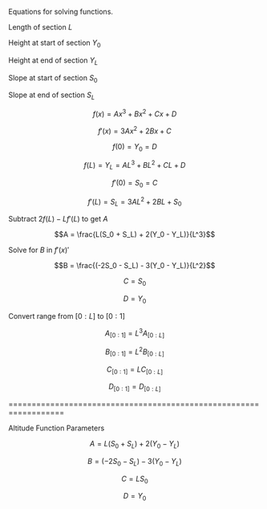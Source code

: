 Equations for solving functions.

Length of section $L$

Height at start of section $Y_0$

Height at end of section $Y_L$

Slope at start of section $S_0$

Slope at end of section $S_L$


$$f(x) = Ax^3 + Bx^2 + Cx + D$$

$$f'(x) = 3Ax^2 + 2Bx + C$$

$$f(0) = Y_0 = D$$

$$f(L) = Y_L = AL^3 + BL^2 + CL + D$$

$$f'(0) = S_0 = C$$

$$f'(L) = S_L = 3AL^2 + 2BL + S_0$$


Subtract $2f(L) - Lf'(L)$ to get $A$

$$A = \frac{L(S_0 + S_L) + 2(Y_0 - Y_L)}{L^3}$$

Solve for $B$ in $f'(x)'$

$$B = \frac{(-2S_0 - S_L) - 3(Y_0 - Y_L)}{L^2}$$

$$C = S_0$$

$$D = Y_0$$


Convert range from $[0:L]$ to $[0:1]$

$$A_{[0:1]} = L^3A_{[0:L]}$$

$$B_{[0:1]} = L^2B_{[0:L]}$$

$$C_{[0:1]} = LC_{[0:L]}$$

$$D_{[0:1]} = D_{[0:L]}$$



==================================================================

Altitude Function Parameters

$$A = L(S_0 + S_L) + 2(Y_0 - Y_L)$$

$$B = (-2S_0 - S_L) - 3(Y_0 - Y_L)$$

$$C = LS_0$$

$$D = Y_0$$
